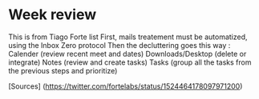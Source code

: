 # Week review

This is from Tiago Forte list 
First, mails treatement must be automatized, using the Inbox Zero protocol
Then the decluttering goes this way : 
Calender (review recent meet and dates)
Downloads/Desktop (delete or integrate)
Notes (review and create tasks)
Tasks (group all the tasks from the previous steps and prioritize)

[Sources]
(https://twitter.com/fortelabs/status/1524464178097971200)
